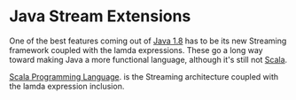 # Java Stream Extensions

One of the best features coming out of [Java 1.8](http://docs.oracle.com/javase/8/docs/api/) has to be its new Streaming framework coupled with the lamda expressions. These go a long way toward making Java a more functional language, although it's still
not [Scala](http://www.scala-lang.org).

[Scala Programming Language](http://www.scala-lang.org). is the Streaming architecture coupled with the lamda expression inclusion.
